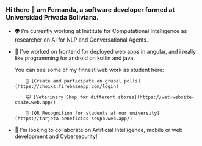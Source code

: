### Hi there 👋 am Fernanda, a software developer formed at Universidad Privada Boliviana.

- 👽 I’m currently working at Institute for Computational Intelligence as researcher on AI for NLP and Conversational Agents.

- 🌵 I've worked on frontend for deployed web apps in angular, and i really like programming for android on kotlin and java.
     
     You can see some of my finnest web work as student here:
          
          🍯 [Create and participate on grupal polls](https://choixs.firebaseapp.com/login)
          
          🐱 [Veterinary Shop for different stores](https://vet-website-caa3e.web.app/)
          
          🎇 [QR Recognition for students at our university](https://tarjeta-beneficios-seupb.web.app/)

- 🐸 I’m looking to collaborate on Artificial Intelligence, mobile or web development and Cybersecurity!

<!--
**femandamartinez/femandamartinez** is a ✨ _special_ ✨ repository because its `README.md` (this file) appears on your GitHub profile.

- 🔭 I’m currently working on the ICI as developer for a Speech Recognition Model
- 🌱 I’m currently learning Python, Kotlin, React and Flutter...
- 👯 I’m looking to collaborate on Artificial Intelligence or Cybersecurity!
-->
